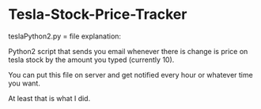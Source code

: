 # Tesla-Stock-Price-Tracker

teslaPython2.py = file explanation:

Python2 script that sends you email whenever there is change is price on tesla stock by the amount you typed (currently 10).

You can put this file on server and get notified every hour or whatever time you want.

At least that is what I did.


